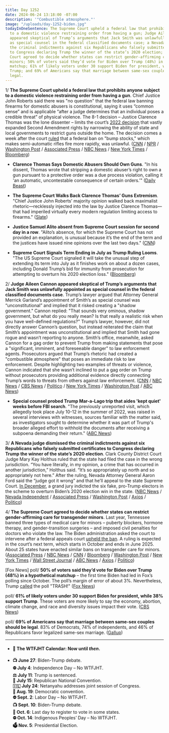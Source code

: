 ```yaml
---
title: Day 1252
date: 2024-06-24 13:18:00 -07:00
description: '"Combustible atmosphere."'
image: "/uploads/day-1252-biden.jpg"
todayInOneSentence: The Supreme Court upheld a federal law that prohibits anyone subject
  to a domestic violence restraining order from having a gun; Judge Aileen Cannon
  appeared skeptical of Trump’s arguments that Jack Smith was unlawfully appointed
  as special counsel in the federal classified documents case; a Nevada judge dismissed
  the criminal indictments against six Republicans who falsely submitted certificates
  to Congress declaring Trump the winner of the state’s 2020 election; the Supreme
  Court agreed to decide whether states can restrict gender-affirming care for transgender
  minors; 50% of voters said they’d vote for Biden over Trump (48%) in a hypothetical
  matchup; 61% of likely voters under 30 support Biden for president, while 38% support
  Trump; and 69% of Americans say that marriage between same-sex couples should be
  legal.
---
```


1/ **The Supreme Court upheld a federal law that prohibits anyone subject to a domestic violence restraining order from having a gun**. Chief Justice John Roberts said there was "no question" that the federal law banning firearms for domestic abusers is constitutional, saying it uses “common sense” and is applicable “after a judge determines that an individual poses a credible threat” of physical violence. The 8-1 decision – Justice Clarence Thomas was the lone dissenter – limits the court’s [2022 decision](https://whatthefuckjusthappenedtoday.com/2022/06/23/day-520/#1-the-supreme-court-struck-down-a-ne) that vastly expanded Second Amendment rights by narrowing the ability of state and local governments to restrict guns outside the home. The decision comes a week after the court [ruled](https://whatthefuckjusthappenedtoday.com/2024/06/17/day-1245/#3-the-supreme-court-overturned-a-fed) that a federal ban on "bump stocks," which makes semi-automatic rifles fire more rapidly, was unlawful. ([CNN](https://www.cnn.com/2024/06/21/politics/supreme-court-guns-rahimi/index.html) / [NPR](https://www.npr.org/2024/05/23/1252764853/supreme-court-guns) / [Washington Post](https://www.washingtonpost.com/politics/2024/06/21/supreme-court-guns-domestic-violence-restraining-orders/) / [Associated Press](https://apnews.com/article/supreme-court-guns-domestic-violence-d63ee828e51911cc5e5a01780820f224) / [NBC News](https://www.nbcnews.com/politics/supreme-court/supreme-court-upholds-domestic-violence-gun-restriction-rcna137782) / [New York Times](https://www.nytimes.com/2024/06/21/us/politics/supreme-court-guns-domestic-violence.html) / [Bloomberg](https://www.bloomberg.com/news/articles/2024-06-21/supreme-court-upholds-us-gun-ban-in-domestic-violence-cases?sref=MIBMEEoj))

* **Clarence Thomas Says Domestic Abusers Should Own Guns**. "In his dissent, Thomas wrote that stripping a domestic abuser’s right to own a gun pursuant to a protective order was a due process violation, calling it 'an automatic, uncontestable consequence of certain orders.’" ([Daily Beast](https://www.thedailybeast.com/supreme-court-justice-clarence-thomas-says-domestic-abusers-should-own-guns))

* **The Supreme Court Walks Back Clarence Thomas’ Guns Extremism**. "Chief Justice John Roberts’ majority opinion walked back maximalist rhetoric—recklessly injected into the law by Justice Clarence Thomas—that had imperiled virtually every modern regulation limiting access to firearms." ([Slate](https://slate.com/news-and-politics/2024/06/supreme-court-clarence-thomas-guns-extremism-rahimi-bruen.html))

* **Justice Samuel Alito absent from Supreme Court session for second day in a row**. "Alito’s absence, for which the Supreme Court has not provided an explanation, is unusual because it’s the end of the term and the justices have issued nine opinions over the last two days." ([CNN](https://www.cnn.com/2024/06/21/politics/samuel-alito-not-present-supreme-court/))

* **Supreme Court Signals Term Ending in July as Trump Ruling Looms**. "The US Supreme Court signaled it will take the unusual step of extending its term into July as it finishes work on about a dozen cases, including Donald Trump’s bid for immunity from prosecution for attempting to overturn his 2020 election loss." ([Bloomberg](https://www.bloomberg.com/news/articles/2024-06-24/supreme-court-signals-term-ending-in-july-as-trump-ruling-looms?srnd=homepage-americas&sref=MIBMEEoj))

2/ **Judge Aileen Cannon appeared skeptical of Trump’s arguments that Jack Smith was unlawfully appointed as special counsel in the federal classified documents case**. Trump’s lawyer argued that Attorney General Merrick Garland’s appointment of Smith’s as special counsel was “unconstitutional” and implied that it risked creating a "shadow government." Cannon replied: "That sounds very ominous, shadow government, but what do you really mean? Is that really a realistic risk when you have well-defined regulations?" Trump’s lawyer, however, did not directly answer Cannon’s question, but instead reiterated the claim that Smith’s appointment was unconstitutional and implied that Smith had gone rogue and wasn’t reporting to anyone. Smith’s office, meanwhile, asked Cannon for a gag order to prevent Trump from making statements that pose a "significant, imminent, and foreseeable danger" to law enforcement agents. Prosecutors argued that Trump’s rhetoric had created a "combustible atmosphere" that poses an immediate risk to law enforcement. Despite highlighting two examples of threats or violence, Cannon indicated that she wasn’t inclined to put a gag order on Trump without prosecutors providing additional evidence directly connecting Trump’s words to threats from others against law enforcement. ([CNN](https://www.cnn.com/2024/06/21/politics/aileen-cannon-trump-classified-documents-special-counsel-constitutional-hearing/) / [NBC News](https://www.nbcnews.com/politics/donald-trump/judge-trump-classified-documents-case-hear-challenge-special-counsels-rcna158248) / [CBS News](https://www.cbsnews.com/news/trump-documents-case-jack-smith-special-counsel/) / [Politico](https://www.politico.com/news/2024/06/21/trump-classified-documents-cannon-garland-smith-00164541) / [New York Times](https://www.nytimes.com/2024/06/21/us/politics/trump-documents-special-counsel.html) / [Washington Post](https://www.washingtonpost.com/national-security/2024/06/21/trump-cannon-jack-smith-pretrial-hearing/) / [ABC News](https://abcnews.go.com/US/blaming-trump-combustible-atmosphere-prosecutors-push-gag-order/story?id=111357634))

* **Special counsel probed Trump Mar-a-Lago trip that aides 'kept quiet' weeks before FBI search**. "The previously unreported visit, which allegedly took place July 10-12 in the summer of 2022, was raised in several interviews with witnesses, sources familiar with the matter said, as investigators sought to determine whether it was part of Trump's broader alleged effort to withhold the documents after receiving a subpoena demanding their return." ([ABC News](https://abcnews.go.com/US/special-counsel-probed-trump-mar-lago-trip-aides/story?id=111334156))

3/ **A Nevada judge dismissed the criminal indictments against six Republicans who falsely submitted certificates to Congress declaring Trump the winner of the state’s 2020 election**. Clark County District Court Judge Mary Kay Holthus ruled that the state had filed the case in the wrong jurisdiction. “You have literally, in my opinion, a crime that has occurred in another jurisdiction,” Holthus said. “It’s so appropriately up north and so appropriately not here.” After the ruling, Nevada Attorney General Aaron Ford said the “judge got it wrong” and that he’ll appeal to the state Supreme Court. [In December](https://whatthefuckjusthappenedtoday.com/2023/12/06/day-1051/#4-a-nevada-grand-jury-charged-six-re), a grand jury indicted the six fake, pro-Trump electors in the scheme to overturn Biden’s 2020 election win in the state. ([NBC News](https://www.nbcnews.com/politics/politics-news/nevada-judge-dismisses-trump-fake-electors-case-rcna158364) / [Nevada Independent](https://thenevadaindependent.com/article/judge-dismisses-nevada-fake-electors-case-over-lack-of-jurisdiction) / [Associated Press](https://apnews.com/article/nevada-republicans-fake-electors-indictment-trump-9d06ffc619314f85e0bdb321b820a557) / [Washington Post](https://www.washingtonpost.com/nation/2024/06/21/nevada-trump-electors-case-dismissed/) / [Axios](https://www.axios.com/2024/06/21/nevada-fake-trump-electors-charges-dismissed) / [Politico](https://www.politico.com/news/2024/06/21/judge-dismisses-charges-in-nevada-fake-electors-case-over-venue-question-00164513))

4/ **The Supreme Court agreed to decide whether states can restrict gender-affirming care for transgender minors**. Last year, Tennessee banned three types of medical care for minors – puberty blockers, hormone therapy, and gender-transition surgeries – and imposed civil penalties for doctors who violate the law. The Biden administration asked the court to intervene after a federal appeals court [upheld the ban](https://whatthefuckjusthappenedtoday.com/2023/07/10/day-902/#federal-appeals-court-allowed-tennes). A ruling is expected in the court’s next term, which starts in October and ends in June 2025. About 25 states have enacted similar bans on transgender care for minors. ([Associated Press](https://apnews.com/article/supreme-court-transgender-health-tennessee-kentucky-75e3b446513f61281013a2bf86248044) / [NBC News](https://www.nbcnews.com/politics/supreme-court/supreme-court-weigh-state-restrictions-gender-affirming-care-youths-rcna142825) / [CNN](https://www.cnn.com/2024/06/24/politics/supreme-court-to-decide-whether-states-can-restrict-gender-affirming-care-for-minors/index.html) / [Bloomberg](https://www.bloomberg.com/news/articles/2024-06-24/transgender-care-bans-for-minors-draw-review-by-supreme-court?sref=MIBMEEoj) / [Washington Post](https://www.washingtonpost.com/politics/2024/06/24/scotus-trans-minors-gender-care/) / [New York Times](https://www.nytimes.com/2024/06/24/us/politics/supreme-court-transgender-care-tennessee.html) / [Wall Street Journal](https://www.wsj.com/us-news/law/supreme-court-to-weigh-bans-on-transgender-medical-treatments-609c18ea) / [ABC News](https://abcnews.go.com/Politics/supreme-court-review-ban-gender-affirming-care-minors/story?id=111367818) / [Axios](https://www.axios.com/2024/06/24/supreme-court-trans-health-care-tennessee) / [Politico](https://www.politico.com/news/2024/06/24/supreme-court-transgender-youth-00164648))

\[Fox News\] poll/ **50% of voters said they’d vote for Biden over Trump (48%) in a hypothetical matchup** – the first time Biden had led in Fox’s polling since October. The poll’s margin of error of about 3%. Nevertheless, Trump [called](https://www.thedailybeast.com/trump-melts-down-over-trash-fox-news-poll-that-shows-biden-ahead) the poll "TRASH!" ([Fox News](https://www.foxnews.com/official-polls/fox-news-poll-three-point-shift-biden-trump-matchup-since-may))

poll/ **61% of likely voters under 30 support Biden for president, while 38% support Trump**. These voters are more likely to say the economy, abortion, climate change, and race and diversity issues impact their vote. ([CBS News](https://www.cbsnews.com/news/poll-2024-election-new-generation-gap-young-voters-06-23-2024/))

poll/ **69% of Americans say that marriage between same-sex couples should be legal**. 83% of Democrats, 74% of independents, and 46% of Republicans favor legalized same-sex marriage. ([Gallup](https://news.gallup.com/poll/646202/sex-relations-marriage-supported.aspx))

---

* #### 📅 The WTFJHT Calendar: Now until *then*.

* **📺 June 27**: Biden-Trump debate.\
  **⛔️ July 4**: Independence Day – No WTFJHT. \
  **⚖️ July 11**: Trump is sentenced.\
  **🐘 July 15**: Republican National Convention.\
  **🇮🇱 July 24**: Netanyahu addresses joint session of Congress.\
  **🫏 Aug. 19**: Democratic convention.\
  **⛔️ Sept. 2**: Labor Day – No WTFJHT. \
  **📺 Sept. 10**: Biden-Trump debate.\
  **📆 Oct. 6**: Last day to register to vote in some states. \
  **⛔️ Oct. 14**: Indigenous Peoples’ Day – No WTFJHT. \
  **🗳️ Nov. 5**: Presidential Election.